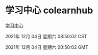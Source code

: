 # 学习中心 colearnhub
[学习中心](http://59.174.25.102:56308/colearnhub/)

2021年 12月 04日 星期六 08:50:02 CST

2021年 12月 04日 星期六 00:50:02 GMT
